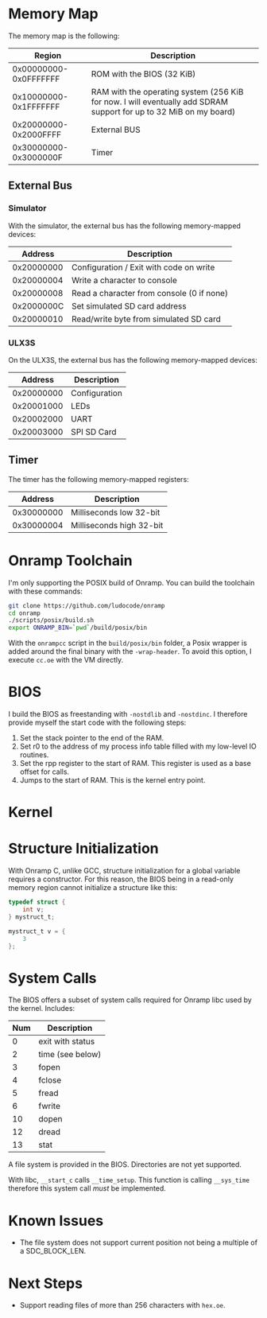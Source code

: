 # Memory Map

The memory map is the following:

| Region | Description |
| ------ | ----------- |
| 0x00000000-0x0FFFFFFF | ROM with the BIOS (32 KiB) |
| 0x10000000-0x1FFFFFFF | RAM with the operating system (256 KiB for now. I will eventually add SDRAM support for up to 32 MiB on my board) |
| 0x20000000-0x2000FFFF | External BUS |
| 0x30000000-0x3000000F | Timer |

## External Bus

### Simulator

With the simulator, the external bus has the following memory-mapped devices:

| Address | Description |
| ------- | ----------- |
| 0x20000000 | Configuration / Exit with code on write |
| 0x20000004 | Write a character to console |
| 0x20000008 | Read a character from console (0 if none) |
| 0x2000000C | Set simulated SD card address |
| 0x20000010 | Read/write byte from simulated SD card |

### ULX3S

On the ULX3S, the external bus has the following memory-mapped devices:

| Address | Description |
| ------- | ----------- |
| 0x20000000 | Configuration |
| 0x20001000 | LEDs |
| 0x20002000 | UART |
| 0x20003000 | SPI SD Card |

## Timer

The timer has the following memory-mapped registers:

| Address | Description |
| ------- | ----------- |
| 0x30000000 | Milliseconds low 32-bit |
| 0x30000004 | Milliseconds high 32-bit |

# Onramp Toolchain

I'm only supporting the POSIX build of Onramp.  You can build the toolchain with these commands:

```bash
git clone https://github.com/ludocode/onramp
cd onramp
./scripts/posix/build.sh
export ONRAMP_BIN=`pwd`/build/posix/bin
```

With the `onrampcc` script in the `build/posix/bin` folder, a Posix wrapper is added around the final binary with the `-wrap-header`. To avoid this option, I execute `cc.oe` with the VM directly.

# BIOS

I build the BIOS as freestanding with `-nostdlib` and `-nostdinc`.  I therefore provide myself the start code with the following steps:
1) Set the stack pointer to the end of the RAM.
2) Set r0 to the address of my process info table filled with my low-level IO routines.
3) Set the rpp register to the start of RAM.  This register is used as a base offset for calls.
4) Jumps to the start of RAM.  This is the kernel entry point.

# Kernel

# Structure Initialization

With Onramp C, unlike GCC, structure initialization for a global variable requires a constructor.  For this reason, the BIOS being in a read-only memory region cannot initialize a structure like this:

```C
typedef struct {
    int v;
} mystruct_t;

mystruct_t v = {
    3
};
```

# System Calls

The BIOS offers a subset of system calls required for Onramp libc used by the kernel. Includes:

Num | Description
--- | -----------
0 | exit with status
2 | time (see below)
3 | fopen
4 | fclose
5 | fread
6 | fwrite
10 | dopen
12 | dread
13 | stat

A file system is provided in the BIOS.  Directories are not yet supported.

With libc, `__start_c` calls `__time_setup`.  This function is calling `__sys_time` therefore this system call *must* be implemented.

# Known Issues

- The file system does not support current position not being a multiple of a SDC_BLOCK_LEN.

# Next Steps

- Support reading files of more than 256 characters with `hex.oe`.
